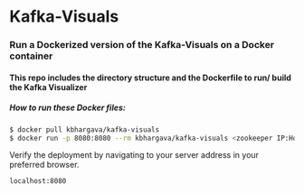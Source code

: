 # Kafka-Visuals

### Run a Dockerized version of the Kafka-Visuals on a Docker container

#### This repo includes the directory structure and the Dockerfile to run/ build the Kafka Visualizer

##### How to run these Docker files:

```sh
$ docker pull kbhargava/kafka-visuals
$ docker run -p 8080:8080 --rm kbhargava/kafka-visuals <zookeeper IP:Host> <kafka IP:host> <DEV, PROD, UAT, QA>
```

Verify the deployment by navigating to your server address in your preferred browser.

```sh
localhost:8080
```
